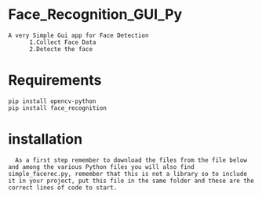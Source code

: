 # Face_Recognition_GUI_Py
    A very Simple Gui app for Face Detection
          1.Collect Face Data
          2.Detecte the face

# Requirements
    pip install opencv-python
    pip install face_recognition

# installation
      As a first step remember to download the files from the file below and among the various Python files you will also find simple_facerec.py, remember that this is not a library so to include it in your project, put this file in the same folder and these are the correct lines of code to start.
